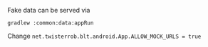 Fake data can be served via
```
gradlew :common:data:appRun
```
Change `net.twisterrob.blt.android.App.ALLOW_MOCK_URLS = true`
